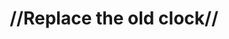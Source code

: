 ---
pid: ch764
title: "//Replace the old clock//"
location_transcription: 52nd and Market
coordinates: "[-75.224995996093, 39.960214570567]"
zipcode: '19149'
gen_neighborhood: Northeast Philadelphia
neighborhood: Frankford
outside_phl: 
age: '57'
age_range: 50-59
instagram: 
image_file_name: ch_764.jpg
proposal_transcription: There was a large clock in the center of the intersection.
  It would be nice to replace an operational clock in it's place. One that represents
  art and history.
topic: History,Neighborhoods
topic_summary: 0, 0, 0
type: Concrete,Street
keywords_other: west philly, clock, time, art, history
credit: Vance Manning
image_labels: 
twitter: 
facebook: 
permalink: "/monuments/ch764/"
layout: item-page
---